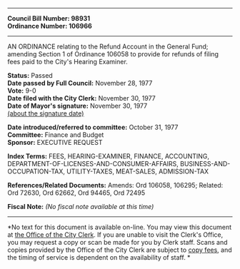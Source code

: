 * * * * *  
  
**Council Bill Number: [](#h0)[](#h2)98931**   
**Ordinance Number: 106966**  
  
* * * * *  
  
AN ORDINANCE relating to the Refund Account in the General Fund; amending Section 1 of Ordinance 106058 to provide for refunds of filing fees paid to the City's Hearing Examiner.  
  
**Status:** Passed   
**Date passed by Full Council:** November 28, 1977   
**Vote:** 9-0   
**Date filed with the City Clerk:** November 30, 1977   
**Date of Mayor's signature:** November 30, 1977   
[(about the signature date)](/~public/approvaldate.htm)   
  
  
**Date introduced/referred to committee:** October 31, 1977   
**Committee:** Finance and Budget   
**Sponsor:** EXECUTIVE REQUEST   
  
**Index Terms:** FEES, HEARING-EXAMINER, FINANCE, ACCOUNTING, DEPARTMENT-OF-LICENSES-AND-CONSUMER-AFFAIRS, BUSINESS-AND-OCCUPATION-TAX, UTILITY-TAXES, MEAT-SALES, ADMISSION-TAX  
  
**References/Related Documents:** Amends: Ord 106058, 106295; Related: Ord 72630, Ord 62662, Ord 94465, Ord 72495  
  
**Fiscal Note:** *(No fiscal note available at this time)*  
  
* * * * *  
  
*No text for this document is available on-line. You may view this document at [the Office of the City Clerk](http://www.seattle.gov/leg/clerk/contactUs.htm). If you are unable to visit the Clerk's Office, you may request a copy or scan be made for you by Clerk staff. Scans and copies provided by the Office of the City Clerk are subject to [copy fees](http://clerk.seattle.gov/~public/clerkfees.htm), and the timing of service is dependent on the availability of staff. *  
  
  
